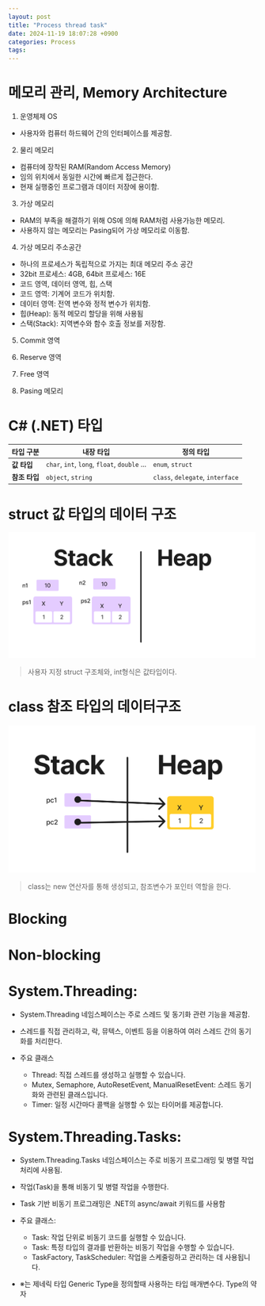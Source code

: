 ```yaml
---
layout: post
title: "Process thread task"
date: 2024-11-19 18:07:28 +0900
categories: Process
tags: 
---
```


# 메모리 관리, Memory Architecture

1. 운영체제 OS

- 사용자와 컴퓨터 하드웨어 간의 인터페이스를 제공함.

2. 물리 메모리

- 컴퓨터에 장착된 RAM(Random Access Memory)
- 임의 위치에서 동일한 시간에 빠르게 접근한다.
- 현재 실행중인 프로그램과 데이터 저장에 용이함.

3. 가상 메모리

- RAM의 부족을 해결하기 위해 OS에 의해 RAM처럼 사용가능한 메모리.
- 사용하지 않는 메모리는 Pasing되어 가상 메모리로 이동함.

4. 가상 메모리 주소공간

- 하나의 프로세스가 독립적으로 가지는 최대 메모리 주소 공간
- 32bit 프로세스: 4GB, 64bit 프로세스: 16E
- 코드 영역, 데이터 영역, 힙, 스택
- 코드 영역: 기계어 코드가 위치함.
- 데이터 영역: 전역 변수와 정적 변수가 위치함.
- 힙(Heap): 동적 메모리 할당을 위해 사용됨
- 스택(Stack): 지역변수와 함수 호출 정보를 저장함.

5. Commit 영역

6. Reserve 영역

7. Free 영역

8. Pasing 메모리

# C# (.NET) 타입

| 타입 구분  | 내장 타입                  | 정의 타입                  |
|------------|----------------------------|----------------------------|
| **값 타입** | `char`, `int`, `long`, `float`, `double` ... | `enum`, `struct`           |
| **참조 타입** | `object`, `string`          | `class`, `delegate`, `interface` |

# struct 값 타입의 데이터 구조

<img src="/post_img/1119/image1.png" width="500px">

> 사용자 지정 struct 구조체와, int형식은 값타입이다.

# class 참조 타입의 데이터구조

<img src="/post_img/1119/image2.png" width="500px">

> class는 new 연산자를 통해 생성되고, 참조변수가 포인터 역할을 한다.

# Blocking

# Non-blocking

# System.Threading:

- System.Threading 네임스페이스는 주로 스레드 및 동기화 관련 기능을 제공함.
- 스레드를 직접 관리하고, 락, 뮤텍스, 이벤트 등을 이용하여 여러 스레드 간의 동기화를 처리한다.

- 주요 클래스
  - Thread: 직접 스레드를 생성하고 실행할 수 있습니다.
  - Mutex, Semaphore, AutoResetEvent, ManualResetEvent: 스레드 동기화와 관련된 클래스입니다.
  - Timer: 일정 시간마다 콜백을 실행할 수 있는 타이머를 제공합니다.

# System.Threading.Tasks:

- System.Threading.Tasks 네임스페이스는 주로 비동기 프로그래밍 및 병렬 작업 처리에 사용됨.
- 작업(Task)을 통해 비동기 및 병렬 작업을 수행한다.
- Task 기반 비동기 프로그래밍은 .NET의 async/await 키워드를 사용함

- 주요 클래스:
  - Task: 작업 단위로 비동기 코드를 실행할 수 있습니다.
  - Task<T>: 특정 타입의 결과를 반환하는 비동기 작업을 수행할 수 있습니다.
  - TaskFactory, TaskScheduler: 작업을 스케줄링하고 관리하는 데 사용됩니다.

- ※<T>는 제네릭 타입 Generic Type을 정의할때 사용하는 타입 매개변수다. Type의 약자